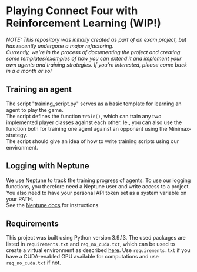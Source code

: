 # Playing Connect Four with Reinforcement Learning (WIP!)  

_NOTE: This repository was initially created as part of an exam project,
but has recently undergone a major refactoring.  
Currently, we're in the process of documenting the project and creating
some templates/examples of how you can extend it and implement
your own agents and training strategies. If you're interested, please come
back in a a month or so!_

## Training an agent
The script "training_script.py" serves as a basic template for learning an
agent to play the game.  
The script defines the function `train()`, which can train any two implemented
player classes against each other. Ie., you can also use the function both for
training one agent against an opponent using the Minimax-strategy.  
The script should give an idea of how to write training scripts using our
environment.

## Logging with Neptune
We use Neptune to track the training progress of agents. To use our logging
functions, you therefore need a Neptune user and write access to a project.
You also need to have your personal API token set as a system variable on your
PATH.    
See the [Neptune docs](https://docs.neptune.ai/setup/setting_api_token/) for
instructions.

## Requirements
This project was built using Python version 3.9.13.
The used packages are listed in `requirements.txt` and `req_no_cuda.txt`,
which can be used to create a virtual environment as described
[here](https://packaging.python.org/en/latest/guides/installing-using-pip-and-virtual-environments/). 
Use `requirements.txt` if you have a CUDA-enabled GPU available for
computations and use `req_no_cuda.txt` if not.  
